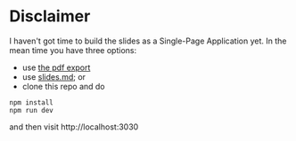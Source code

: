 # Disclaimer
I haven't got time to build the slides as a Single-Page Application yet. In the mean time you have three options:
* use [the pdf export](https://github.com/why-not-try-calmer/openSUSE-Conference-2021/blob/master/exports/slides-export.pdf)
* use [slides.md](https://github.com/why-not-try-calmer/openSUSE-Conference-2021/blob/master/slides.md); or
* clone this repo and do
```
npm install
npm run dev
```
and then visit http://localhost:3030
